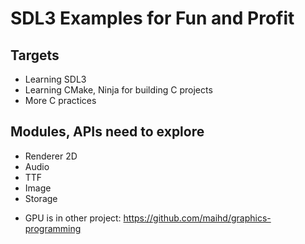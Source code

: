 # SDL3 Examples for Fun and Profit

## Targets
- Learning SDL3
- Learning CMake, Ninja for building C projects
- More C practices

## Modules, APIs need to explore
- Renderer 2D
- Audio
- TTF
- Image
- Storage
* GPU is in other project: https://github.com/maihd/graphics-programming 